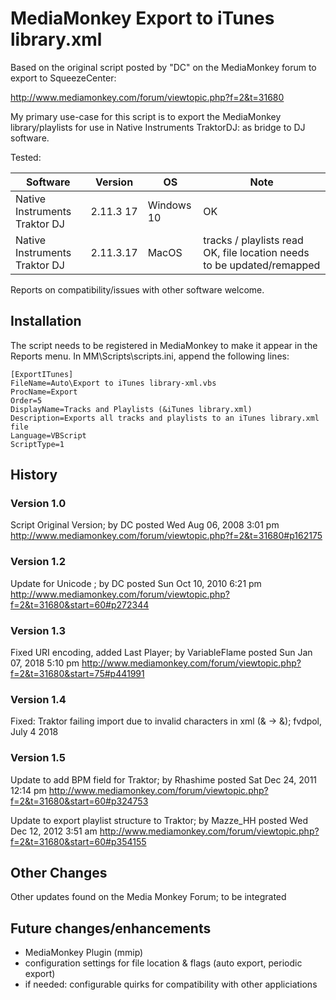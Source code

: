 # MediaMonkey Export to iTunes library.xml



Based on the original script posted by "DC" on the MediaMonkey forum to export to SqueezeCenter:

http://www.mediamonkey.com/forum/viewtopic.php?f=2&t=31680


My primary use-case for this script is to export the MediaMonkey library/playlists for use in Native Instruments TraktorDJ: as bridge to DJ software.


Tested:

| Software                      | Version   | OS          | Note                                                                    |
|-------------------------------|-----------|-------------|---------------------------------------------------------------|
| Native Instruments Traktor DJ | 2.11.3 17 | Windows 10  | OK                                                                      |
| Native Instruments Traktor DJ | 2.11.3.17 | MacOS       | tracks / playlists read OK, file location needs to be updated/remapped |


Reports on compatibility/issues with other software welcome.


## Installation

The script needs to be registered in MediaMonkey to make it appear in the Reports menu.
In MM\Scripts\scripts.ini, append the following lines:

``` 
[ExportITunes]
FileName=Auto\Export to iTunes library-xml.vbs
ProcName=Export
Order=5
DisplayName=Tracks and Playlists (&iTunes library.xml)
Description=Exports all tracks and playlists to an iTunes library.xml file
Language=VBScript
ScriptType=1
```


## History

### Version 1.0
Script Original Version; by DC posted Wed Aug 06, 2008 3:01 pm
http://www.mediamonkey.com/forum/viewtopic.php?f=2&t=31680#p162175

### Version 1.2
Update for Unicode ; by DC posted Sun Oct 10, 2010 6:21 pm
http://www.mediamonkey.com/forum/viewtopic.php?f=2&t=31680&start=60#p272344

### Version 1.3
Fixed URI encoding, added Last Player; by VariableFlame posted Sun Jan 07, 2018 5:10 pm
http://www.mediamonkey.com/forum/viewtopic.php?f=2&t=31680&start=75#p441991

### Version 1.4
Fixed: Traktor failing import due to invalid characters in xml (& -> &#38;); fvdpol, July 4 2018

### Version 1.5
Update to add BPM field for Traktor; by Rhashime posted Sat Dec 24, 2011 12:14 pm
http://www.mediamonkey.com/forum/viewtopic.php?f=2&t=31680&start=60#p324753


Update to export playlist structure to Traktor; by Mazze_HH posted Wed Dec 12, 2012 3:51 am
http://www.mediamonkey.com/forum/viewtopic.php?f=2&t=31680&start=60#p354155



## Other Changes

Other updates found on the Media Monkey Forum; to be integrated


## Future changes/enhancements

- MediaMonkey Plugin (mmip)
- configuration settings for file location & flags (auto export, periodic export) 
- if needed: configurable quirks for compatibility with other appliciations


